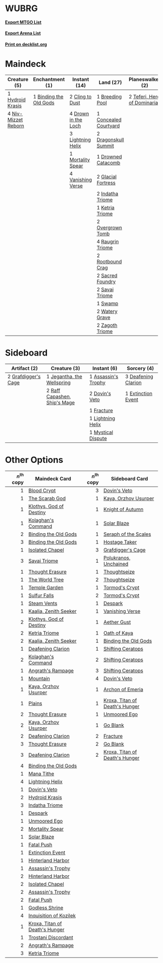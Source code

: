 # WUBRG

#### [Export MTGO List](../collection/WUBRG/WUBRG.txt)
#### [Export Arena List](../collection/WUBRG/WUBRG_arena.txt)
#### [Print on decklist.org](http://decklist.org/?deckmain=1%09Binding%20the%20Old%20Gods%0A1%09Breeding%20Pool%0A2%09Cling%20to%20Dust%0A1%09Concealed%20Courtyard%0A2%09Dragonskull%20Summit%0A4%09Drown%20in%20the%20Loch%0A1%09Drowned%20Catacomb%0A4%09Expressive%20Iteration%0A2%09Glacial%20Fortress%0A1%09Hydroid%20Krasis%0A2%09Indatha%20Triome%0A3%09Inquisition%20of%20Kozilek%0A1%09Ketria%20Triome%0A3%09Lightning%20Helix%0A1%09Mortality%20Spear%0A4%09Niv-Mizzet%20Reborn%0A2%09Overgrown%20Tomb%0A4%09Raugrin%20Triome%0A2%09Rootbound%20Crag%0A2%09Sacred%20Foundry%0A2%09Savai%20Triome%0A1%09Swamp%0A2%09Teferi,%20Hero%20of%20Dominaria%0A4%09Thoughtseize%0A4%09Vanishing%20Verse%0A2%09Watery%20Grave%0A2%09Zagoth%20Triome&deckside=1%09Assassin's%20Trophy%0A3%09Deafening%20Clarion%0A2%09Dovin's%20Veto%0A1%09Extinction%20Event%0A1%09Fracture%0A2%09Grafdigger's%20Cage%0A1%09Jegantha,%20the%20Wellspring%0A1%09Lightning%20Helix%0A1%09Mystical%20Dispute%0A2%09Raff%20Capashen,%20Ship's%20Mage)
# Maindeck

|                                         Creature (5)                                         |                                         Enchantment (1)                                         |                                         Instant (14)                                         |                                           Land (27)                                            |                                           Planeswalker (2)                                           |                                           Sorcery (11)                                            |
|----------------------------------------------------------------------------------------------|-------------------------------------------------------------------------------------------------|----------------------------------------------------------------------------------------------|------------------------------------------------------------------------------------------------|------------------------------------------------------------------------------------------------------|---------------------------------------------------------------------------------------------------|
|1 [Hydroid Krasis](http://gatherer.wizards.com/Pages/Card/Details.aspx?multiverseid=457327)   |1 [Binding the Old Gods](http://gatherer.wizards.com/Pages/Card/Details.aspx?multiverseid=503822)|2 [Cling to Dust](http://gatherer.wizards.com/Pages/Card/Details.aspx?multiverseid=476338)    |1 [Breeding Pool](http://gatherer.wizards.com/Pages/Card/Details.aspx?multiverseid=97088)       |2 [Teferi, Hero of Dominaria](http://gatherer.wizards.com/Pages/Card/Details.aspx?multiverseid=443095)|4 [Expressive Iteration](http://gatherer.wizards.com/Pages/Card/Details.aspx?multiverseid=513678)  |
|4 [Niv-Mizzet Reborn](http://gatherer.wizards.com/Pages/Card/Details.aspx?multiverseid=461135)|                                                                                                 |4 [Drown in the Loch](http://gatherer.wizards.com/Pages/Card/Details.aspx?multiverseid=473150)|1 [Concealed Courtyard](http://gatherer.wizards.com/Pages/Card/Details.aspx?multiverseid=417818)|                                                                                                      |3 [Inquisition of Kozilek](http://gatherer.wizards.com/Pages/Card/Details.aspx?multiverseid=416897)|
|                                                                                              |                                                                                                 |3 [Lightning Helix](http://gatherer.wizards.com/Pages/Card/Details.aspx?multiverseid=249386)  |2 [Dragonskull Summit](http://gatherer.wizards.com/Pages/Card/Details.aspx?multiverseid=420909) |                                                                                                      |4 [Thoughtseize](http://gatherer.wizards.com/Pages/Card/Details.aspx?multiverseid=438676)          |
|                                                                                              |                                                                                                 |1 [Mortality Spear](http://gatherer.wizards.com/Pages/Card/Details.aspx?multiverseid=513699)  |1 [Drowned Catacomb](http://gatherer.wizards.com/Pages/Card/Details.aspx?multiverseid=430633)   |                                                                                                      |                                                                                                   |
|                                                                                              |                                                                                                 |4 [Vanishing Verse](http://gatherer.wizards.com/Pages/Card/Details.aspx?multiverseid=513736)  |2 [Glacial Fortress](http://gatherer.wizards.com/Pages/Card/Details.aspx?multiverseid=190562)   |                                                                                                      |                                                                                                   |
|                                                                                              |                                                                                                 |                                                                                              |2 [Indatha Triome](http://gatherer.wizards.com/Pages/Card/Details.aspx?multiverseid=479768)     |                                                                                                      |                                                                                                   |
|                                                                                              |                                                                                                 |                                                                                              |1 [Ketria Triome](http://gatherer.wizards.com/Pages/Card/Details.aspx?multiverseid=479770)      |                                                                                                      |                                                                                                   |
|                                                                                              |                                                                                                 |                                                                                              |2 [Overgrown Tomb](http://gatherer.wizards.com/Pages/Card/Details.aspx?multiverseid=405103)     |                                                                                                      |                                                                                                   |
|                                                                                              |                                                                                                 |                                                                                              |4 [Raugrin Triome](http://gatherer.wizards.com/Pages/Card/Details.aspx?multiverseid=479771)     |                                                                                                      |                                                                                                   |
|                                                                                              |                                                                                                 |                                                                                              |2 [Rootbound Crag](http://gatherer.wizards.com/Pages/Card/Details.aspx?multiverseid=420934)     |                                                                                                      |                                                                                                   |
|                                                                                              |                                                                                                 |                                                                                              |2 [Sacred Foundry](http://gatherer.wizards.com/Pages/Card/Details.aspx?multiverseid=405106)     |                                                                                                      |                                                                                                   |
|                                                                                              |                                                                                                 |                                                                                              |2 [Savai Triome](http://gatherer.wizards.com/Pages/Card/Details.aspx?multiverseid=479773)       |                                                                                                      |                                                                                                   |
|                                                                                              |                                                                                                 |                                                                                              |1 [Swamp](http://gatherer.wizards.com/Pages/Card/Details.aspx?multiverseid=439858)              |                                                                                                      |                                                                                                   |
|                                                                                              |                                                                                                 |                                                                                              |2 [Watery Grave](http://gatherer.wizards.com/Pages/Card/Details.aspx?multiverseid=405114)       |                                                                                                      |                                                                                                   |
|                                                                                              |                                                                                                 |                                                                                              |2 [Zagoth Triome](http://gatherer.wizards.com/Pages/Card/Details.aspx?multiverseid=479779)      |                                                                                                      |                                                                                                   |


# Sideboard

|                                         Artifact (2)                                         |                                             Creature (3)                                              |                                         Instant (6)                                          |                                         Sorcery (4)                                          |
|----------------------------------------------------------------------------------------------|-------------------------------------------------------------------------------------------------------|----------------------------------------------------------------------------------------------|----------------------------------------------------------------------------------------------|
|2 [Grafdigger's Cage](http://gatherer.wizards.com/Pages/Card/Details.aspx?multiverseid=278452)|1 [Jegantha, the Wellspring](http://gatherer.wizards.com/Pages/Card/Details.aspx?multiverseid=479742)  |1 [Assassin's Trophy](http://gatherer.wizards.com/Pages/Card/Details.aspx?multiverseid=452902)|3 [Deafening Clarion](http://gatherer.wizards.com/Pages/Card/Details.aspx?multiverseid=452915)|
|                                                                                              |2 [Raff Capashen, Ship's Mage](http://gatherer.wizards.com/Pages/Card/Details.aspx?multiverseid=443090)|2 [Dovin's Veto](http://gatherer.wizards.com/Pages/Card/Details.aspx?multiverseid=461120)     |1 [Extinction Event](http://gatherer.wizards.com/Pages/Card/Details.aspx?multiverseid=479608) |
|                                                                                              |                                                                                                       |1 [Fracture](http://gatherer.wizards.com/Pages/Card/Details.aspx?multiverseid=513680)         |                                                                                              |
|                                                                                              |                                                                                                       |1 [Lightning Helix](http://gatherer.wizards.com/Pages/Card/Details.aspx?multiverseid=249386)  |                                                                                              |
|                                                                                              |                                                                                                       |1 [Mystical Dispute](http://gatherer.wizards.com/Pages/Card/Details.aspx?multiverseid=473020) |                                                                                              |


# Other Options

|*n*<sup>th</sup> copy|                                              Maindeck Card                                              |*n*<sup>th</sup> copy|                                             Sideboard Card                                              |
|--------------------:|---------------------------------------------------------------------------------------------------------|--------------------:|---------------------------------------------------------------------------------------------------------|
|                    1|[Blood Crypt](http://gatherer.wizards.com/Pages/Card/Details.aspx?multiverseid=97102)                    |                    3|[Dovin's Veto](http://gatherer.wizards.com/Pages/Card/Details.aspx?multiverseid=461120)                  |
|                    1|[The Scarab God](http://gatherer.wizards.com/Pages/Card/Details.aspx?multiverseid=430834)                |                    1|[Kaya, Orzhov Usurper](http://gatherer.wizards.com/Pages/Card/Details.aspx?multiverseid=460129)          |
|                    1|[Klothys, God of Destiny](http://gatherer.wizards.com/Pages/Card/Details.aspx?multiverseid=476471)       |                    1|[Knight of Autumn](http://gatherer.wizards.com/Pages/Card/Details.aspx?multiverseid=452933)              |
|                    1|[Kolaghan's Command](http://gatherer.wizards.com/Pages/Card/Details.aspx?multiverseid=394613)            |                    1|[Solar Blaze](http://gatherer.wizards.com/Pages/Card/Details.aspx?multiverseid=461143)                   |
|                    2|[Binding the Old Gods](http://gatherer.wizards.com/Pages/Card/Details.aspx?multiverseid=503822)          |                    1|[Seraph of the Scales](http://gatherer.wizards.com/Pages/Card/Details.aspx?multiverseid=457349)          |
|                    3|[Binding the Old Gods](http://gatherer.wizards.com/Pages/Card/Details.aspx?multiverseid=503822)          |                    1|[Hostage Taker](http://gatherer.wizards.com/Pages/Card/Details.aspx?multiverseid=435379)                 |
|                    1|[Isolated Chapel](http://gatherer.wizards.com/Pages/Card/Details.aspx?multiverseid=443129)               |                    3|[Grafdigger's Cage](http://gatherer.wizards.com/Pages/Card/Details.aspx?multiverseid=278452)             |
|                    3|[Savai Triome](http://gatherer.wizards.com/Pages/Card/Details.aspx?multiverseid=479773)                  |                    1|[Polukranos, Unchained](http://gatherer.wizards.com/Pages/Card/Details.aspx?multiverseid=476475)         |
|                    1|[Thought Erasure](http://gatherer.wizards.com/Pages/Card/Details.aspx?multiverseid=452956)               |                    1|[Thoughtseize](http://gatherer.wizards.com/Pages/Card/Details.aspx?multiverseid=438676)                  |
|                    1|[The World Tree](http://gatherer.wizards.com/Pages/Card/Details.aspx?multiverseid=503895)                |                    2|[Thoughtseize](http://gatherer.wizards.com/Pages/Card/Details.aspx?multiverseid=438676)                  |
|                    1|[Temple Garden](http://gatherer.wizards.com/Pages/Card/Details.aspx?multiverseid=405112)                 |                    1|[Tormod's Crypt](http://gatherer.wizards.com/Pages/Card/Details.aspx?multiverseid=389723)                |
|                    1|[Sulfur Falls](http://gatherer.wizards.com/Pages/Card/Details.aspx?multiverseid=443135)                  |                    2|[Tormod's Crypt](http://gatherer.wizards.com/Pages/Card/Details.aspx?multiverseid=389723)                |
|                    1|[Steam Vents](http://gatherer.wizards.com/Pages/Card/Details.aspx?multiverseid=405109)                   |                    1|[Despark](http://gatherer.wizards.com/Pages/Card/Details.aspx?multiverseid=461117)                       |
|                    1|[Kaalia, Zenith Seeker](http://gatherer.wizards.com/Pages/Card/Details.aspx?multiverseid=466964)         |                    1|[Vanishing Verse](http://gatherer.wizards.com/Pages/Card/Details.aspx?multiverseid=513736)               |
|                    2|[Klothys, God of Destiny](http://gatherer.wizards.com/Pages/Card/Details.aspx?multiverseid=476471)       |                    1|[Aether Gust](http://gatherer.wizards.com/Pages/Card/Details.aspx?multiverseid=466796)                   |
|                    2|[Ketria Triome](http://gatherer.wizards.com/Pages/Card/Details.aspx?multiverseid=479770)                 |                    1|[Oath of Kaya](http://gatherer.wizards.com/Pages/Card/Details.aspx?multiverseid=461136)                  |
|                    2|[Kaalia, Zenith Seeker](http://gatherer.wizards.com/Pages/Card/Details.aspx?multiverseid=466964)         |                    1|[Binding the Old Gods](http://gatherer.wizards.com/Pages/Card/Details.aspx?multiverseid=503822)          |
|                    1|[Deafening Clarion](http://gatherer.wizards.com/Pages/Card/Details.aspx?multiverseid=452915)             |                    1|[Shifting Ceratops](http://gatherer.wizards.com/Pages/Card/Details.aspx?multiverseid=466948)             |
|                    2|[Kolaghan's Command](http://gatherer.wizards.com/Pages/Card/Details.aspx?multiverseid=394613)            |                    2|[Shifting Ceratops](http://gatherer.wizards.com/Pages/Card/Details.aspx?multiverseid=466948)             |
|                    1|[Angrath's Rampage](http://gatherer.wizards.com/Pages/Card/Details.aspx?multiverseid=461112)             |                    3|[Shifting Ceratops](http://gatherer.wizards.com/Pages/Card/Details.aspx?multiverseid=466948)             |
|                    1|[Mountain](http://gatherer.wizards.com/Pages/Card/Details.aspx?multiverseid=439859)                      |                    4|[Dovin's Veto](http://gatherer.wizards.com/Pages/Card/Details.aspx?multiverseid=461120)                  |
|                    1|[Kaya, Orzhov Usurper](http://gatherer.wizards.com/Pages/Card/Details.aspx?multiverseid=460129)          |                    1|[Archon of Emeria](http://gatherer.wizards.com/Pages/Card/Details.aspx?multiverseid=495594)              |
|                    1|[Plains](http://gatherer.wizards.com/Pages/Card/Details.aspx?multiverseid=439856)                        |                    1|[Kroxa, Titan of Death's Hunger](http://gatherer.wizards.com/Pages/Card/Details.aspx?multiverseid=476472)|
|                    2|[Thought Erasure](http://gatherer.wizards.com/Pages/Card/Details.aspx?multiverseid=452956)               |                    1|[Unmoored Ego](http://gatherer.wizards.com/Pages/Card/Details.aspx?multiverseid=452962)                  |
|                    2|[Kaya, Orzhov Usurper](http://gatherer.wizards.com/Pages/Card/Details.aspx?multiverseid=460129)          |                    1|[Go Blank](http://gatherer.wizards.com/Pages/Card/Details.aspx?multiverseid=513549)                      |
|                    2|[Deafening Clarion](http://gatherer.wizards.com/Pages/Card/Details.aspx?multiverseid=452915)             |                    2|[Fracture](http://gatherer.wizards.com/Pages/Card/Details.aspx?multiverseid=513680)                      |
|                    3|[Thought Erasure](http://gatherer.wizards.com/Pages/Card/Details.aspx?multiverseid=452956)               |                    2|[Go Blank](http://gatherer.wizards.com/Pages/Card/Details.aspx?multiverseid=513549)                      |
|                    3|[Deafening Clarion](http://gatherer.wizards.com/Pages/Card/Details.aspx?multiverseid=452915)             |                    2|[Kroxa, Titan of Death's Hunger](http://gatherer.wizards.com/Pages/Card/Details.aspx?multiverseid=476472)|
|                    4|[Binding the Old Gods](http://gatherer.wizards.com/Pages/Card/Details.aspx?multiverseid=503822)          |                     |                                                                                                         |
|                    1|[Mana Tithe](http://gatherer.wizards.com/Pages/Card/Details.aspx?multiverseid=122324)                    |                     |                                                                                                         |
|                    4|[Lightning Helix](http://gatherer.wizards.com/Pages/Card/Details.aspx?multiverseid=249386)               |                     |                                                                                                         |
|                    1|[Dovin's Veto](http://gatherer.wizards.com/Pages/Card/Details.aspx?multiverseid=461120)                  |                     |                                                                                                         |
|                    2|[Hydroid Krasis](http://gatherer.wizards.com/Pages/Card/Details.aspx?multiverseid=457327)                |                     |                                                                                                         |
|                    3|[Indatha Triome](http://gatherer.wizards.com/Pages/Card/Details.aspx?multiverseid=479768)                |                     |                                                                                                         |
|                    1|[Despark](http://gatherer.wizards.com/Pages/Card/Details.aspx?multiverseid=461117)                       |                     |                                                                                                         |
|                    1|[Unmoored Ego](http://gatherer.wizards.com/Pages/Card/Details.aspx?multiverseid=452962)                  |                     |                                                                                                         |
|                    2|[Mortality Spear](http://gatherer.wizards.com/Pages/Card/Details.aspx?multiverseid=513699)               |                     |                                                                                                         |
|                    1|[Solar Blaze](http://gatherer.wizards.com/Pages/Card/Details.aspx?multiverseid=461143)                   |                     |                                                                                                         |
|                    1|[Fatal Push](http://gatherer.wizards.com/Pages/Card/Details.aspx?multiverseid=423724)                    |                     |                                                                                                         |
|                    1|[Extinction Event](http://gatherer.wizards.com/Pages/Card/Details.aspx?multiverseid=479608)              |                     |                                                                                                         |
|                    1|[Hinterland Harbor](http://gatherer.wizards.com/Pages/Card/Details.aspx?multiverseid=443128)             |                     |                                                                                                         |
|                    1|[Assassin's Trophy](http://gatherer.wizards.com/Pages/Card/Details.aspx?multiverseid=452902)             |                     |                                                                                                         |
|                    2|[Hinterland Harbor](http://gatherer.wizards.com/Pages/Card/Details.aspx?multiverseid=443128)             |                     |                                                                                                         |
|                    2|[Isolated Chapel](http://gatherer.wizards.com/Pages/Card/Details.aspx?multiverseid=443129)               |                     |                                                                                                         |
|                    2|[Assassin's Trophy](http://gatherer.wizards.com/Pages/Card/Details.aspx?multiverseid=452902)             |                     |                                                                                                         |
|                    2|[Fatal Push](http://gatherer.wizards.com/Pages/Card/Details.aspx?multiverseid=423724)                    |                     |                                                                                                         |
|                    1|[Godless Shrine](http://gatherer.wizards.com/Pages/Card/Details.aspx?multiverseid=405099)                |                     |                                                                                                         |
|                    4|[Inquisition of Kozilek](http://gatherer.wizards.com/Pages/Card/Details.aspx?multiverseid=416897)        |                     |                                                                                                         |
|                    1|[Kroxa, Titan of Death's Hunger](http://gatherer.wizards.com/Pages/Card/Details.aspx?multiverseid=476472)|                     |                                                                                                         |
|                    1|[Trostani Discordant](http://gatherer.wizards.com/Pages/Card/Details.aspx?multiverseid=452958)           |                     |                                                                                                         |
|                    2|[Angrath's Rampage](http://gatherer.wizards.com/Pages/Card/Details.aspx?multiverseid=461112)             |                     |                                                                                                         |
|                    3|[Ketria Triome](http://gatherer.wizards.com/Pages/Card/Details.aspx?multiverseid=479770)                 |                     |                                                                                                         |

